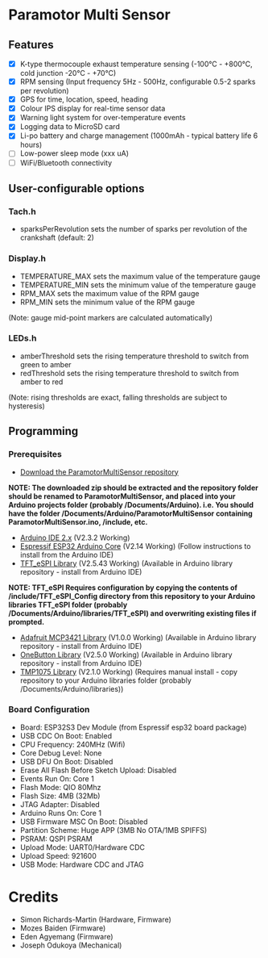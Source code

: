 # Paramotor Multi Sensor

## Features

- [x] K-type thermocouple exhaust temperature sensing (-100°C - +800°C, cold junction -20°C - +70°C)
- [x] RPM sensing (Input frequency 5Hz - 500Hz, configurable 0.5-2 sparks per revolution)
- [x] GPS for time, location, speed, heading
- [x] Colour IPS display for real-time sensor data
- [x] Warning light system for over-temperature events
- [x] Logging data to MicroSD card
- [x] Li-po battery and charge management (1000mAh - typical battery life 6 hours)
- [ ] Low-power sleep mode (xxx uA)
- [ ] WiFi/Bluetooth connectivity

## User-configurable options

### Tach.h

+ sparksPerRevolution sets the number of sparks per revolution of the crankshaft (default: 2)

### Display.h

+ TEMPERATURE_MAX sets the maximum value of the temperature gauge 
+ TEMPERATURE_MIN sets the minimum value of the temperature gauge  
+ RPM_MAX sets the maximum value of the RPM gauge
+ RPM_MIN sets the minimum value of the RPM gauge

(Note: gauge mid-point markers are calculated automatically)

### LEDs.h

+ amberThreshold sets the rising temperature threshold to switch from green to amber
+ redThreshold sets the rising temperature threshold to switch from amber to red

(Note: rising thresholds are exact, falling thresholds are subject to hysteresis)

## Programming

### Prerequisites

- [Download the ParamotorMultiSensor repository](https://github.com/simonrichards150/ParamotorMultiSensor/archive/refs/heads/main.zip)

**NOTE: The downloaded zip should be extracted and the repository folder should be renamed to ParamotorMultiSensor, and placed into your Arduino projects folder (probably /Documents/Arduino). i.e. You should have the folder /Documents/Arduino/ParamotorMultiSensor containing ParamotorMultiSensor.ino, /include, etc.**

- [Arduino IDE 2.x](https://www.arduino.cc/en/software) (V2.3.2 Working)
- [Espressif ESP32 Arduino Core](https://docs.espressif.com/projects/arduino-esp32/en/latest/installing.html) (V2.14 Working) (Follow instructions to install from the Arduino IDE)
- [TFT_eSPI Library](https://github.com/Bodmer/TFT_eSPI) (V2.5.43 Working) (Available in Arduino library repository - install from Arduino IDE)
  
**NOTE: TFT_eSPI Requires configuration by copying the contents of /include/TFT_eSPI_Config directory from this repository to your Arduino libraries TFT_eSPI folder (probably /Documents/Arduino/libraries/TFT_eSPI) and overwriting existing files if prompted.**

- [Adafruit MCP3421 Library](https://github.com/adafruit/Adafruit_MCP3421) (V1.0.0 Working) (Available in Arduino library repository - install from Arduino IDE)
- [OneButton Library](https://github.com/mathertel/OneButton) (V2.5.0 Working) (Available in Arduino library repository - install from Arduino IDE)
- [TMP1075 Library](https://github.com/PatrickBaus/Arduino-TMP1075) (V2.1.0 Working) (Requires manual install - copy repository to your Arduino libraries folder (probably /Documents/Arduino/libraries))

### Board Configuration
  
+ Board: ESP32S3 Dev Module (from Espressif esp32 board package)
+ USB CDC On Boot: Enabled
+ CPU Frequency: 240MHz (Wifi)
+ Core Debug Level: None
+ USB DFU On Boot: Disabled
+ Erase All Flash Before Sketch Upload: Disabled
+ Events Run On: Core 1
+ Flash Mode: QIO 80Mhz
+ Flash Size: 4MB (32Mb)
+ JTAG Adapter: Disabled
+ Arduino Runs On: Core 1
+ USB Firmware MSC On Boot: Disabled
+ Partition Scheme: Huge APP (3MB No OTA/1MB SPIFFS)
+ PSRAM: QSPI PSRAM
+ Upload Mode: UART0/Hardware CDC
+ Upload Speed: 921600
+ USB Mode: Hardware CDC and JTAG	

# Credits

+ Simon Richards-Martin (Hardware, Firmware)
+ Mozes Baiden (Firmware)
+ Eden Agyemang (Firmware)
+ Joseph Odukoya (Mechanical)
